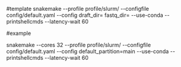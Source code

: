 #template
snakemake --profile profile/slurm/ --configfile config/default.yaml --config draft_dir= fastq_dir= --use-conda --printshellcmds --latency-wait 60

#example

snakemake --cores 32 --profile profile/slurm/ --configfile config/default.yaml --config default_partition=main --use-conda --printshellcmds --latency-wait 60

